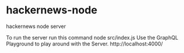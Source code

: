 # hackernews-node
hackernews node server

To run the server run this command node src/index.js
Use the GraphQL Playground to play around with the Server. http://localhost:4000/
